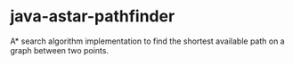 # java-astar-pathfinder

A* search algorithm implementation to find the shortest available path on a graph between two points. 
